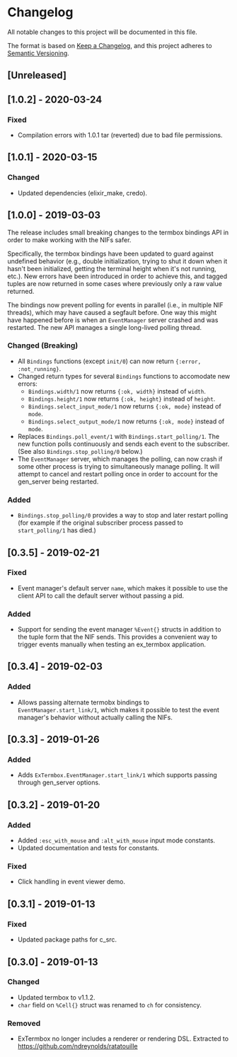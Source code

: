 # Changelog
All notable changes to this project will be documented in this file.

The format is based on [Keep a Changelog](https://keepachangelog.com/en/1.0.0/),
and this project adheres to [Semantic Versioning](https://semver.org/spec/v2.0.0.html).

## [Unreleased]

## [1.0.2] - 2020-03-24
### Fixed
- Compilation errors with 1.0.1 tar (reverted) due to bad file permissions.

## [1.0.1] - 2020-03-15
### Changed
- Updated dependencies (elixir_make, credo).

## [1.0.0] - 2019-03-03
The release includes small breaking changes to the termbox bindings API in order
to make working with the NIFs safer.

Specifically, the termbox bindings have been updated to guard against undefined
behavior (e.g., double initialization, trying to shut it down when it hasn't
been initialized, getting the terminal height when it's not running, etc.). New
errors have been introduced in order to achieve this, and tagged tuples are now
returned in some cases where previously only a raw value returned.

The bindings now prevent polling for events in parallel (i.e., in multiple NIF
threads), which may have caused a segfault before. One way this might have
happened before is when an `EventManager` server crashed and was restarted. The
new API manages a single long-lived polling thread.
### Changed (Breaking)
- All `Bindings` functions (except `init/0`) can now return `{:error, :not_running}`.
- Changed return types for several `Bindings` functions to accomodate new errors:
  - `Bindings.width/1` now returns `{:ok, width}` instead of `width`.
  - `Bindings.height/1` now returns `{:ok, height}` instead of `height`.
  - `Bindings.select_input_mode/1` now returns `{:ok, mode}` instead of `mode`.
  - `Bindings.select_output_mode/1` now returns `{:ok, mode}` instead of `mode`.
- Replaces `Bindings.poll_event/1` with `Bindings.start_polling/1`. The new
  function polls continuously and sends each event to the subscriber. (See also
  `Bindings.stop_polling/0` below.)
- The `EventManager` server, which manages the polling, can now crash if some
  other process is trying to simultaneously manage polling. It will attempt to
  cancel and restart polling once in order to account for the gen_server being
  restarted.
### Added
- `Bindings.stop_polling/0` provides a way to stop and later restart polling
  (for example if the original subscriber process passed to `start_polling/1`
  has died.)

## [0.3.5] - 2019-02-21
### Fixed
- Event manager's default server `name`, which makes it possible to use the
  client API to call the default server without passing a pid.
### Added
- Support for sending the event manager `%Event{}` structs in addition to the
  tuple form that the NIF sends. This provides a convenient way to trigger
  events manually when testing an ex_termbox application.

## [0.3.4] - 2019-02-03
### Added
- Allows passing alternate termobx bindings to `EventManager.start_link/1`,
  which makes it possible to test the event manager's behavior without actually
  calling the NIFs.

## [0.3.3] - 2019-01-26
### Added
- Adds `ExTermbox.EventManager.start_link/1` which supports passing through
  gen_server options.

## [0.3.2] - 2019-01-20
### Added
- Added `:esc_with_mouse` and `:alt_with_mouse` input mode constants.
- Updated documentation and tests for constants.
### Fixed
- Click handling in event viewer demo.

## [0.3.1] - 2019-01-13
### Fixed
- Updated package paths for c_src.

## [0.3.0] - 2019-01-13
### Changed
- Updated termbox to v1.1.2.
- `char` field on `%Cell{}` struct was renamed to `ch` for consistency.
### Removed
- ExTermbox no longer includes a renderer or rendering DSL. Extracted to
  https://github.com/ndreynolds/ratatouille
